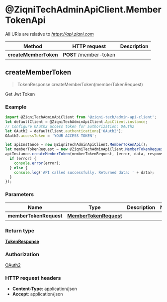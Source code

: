 # @ZiqniTechAdminApiClient.MemberTokenApi

All URIs are relative to *https://api.ziqni.com*

Method | HTTP request | Description
------------- | ------------- | -------------
[**createMemberToken**](MemberTokenApi.md#createMemberToken) | **POST** /member-token | 



## createMemberToken

> TokenResponse createMemberToken(memberTokenRequest)



Get Jwt Token

### Example

```javascript
import @ZiqniTechAdminApiClient from '@ziqni-tech/admin-api-client';
let defaultClient = @ZiqniTechAdminApiClient.ApiClient.instance;
// Configure OAuth2 access token for authorization: OAuth2
let OAuth2 = defaultClient.authentications['OAuth2'];
OAuth2.accessToken = 'YOUR ACCESS TOKEN';

let apiInstance = new @ZiqniTechAdminApiClient.MemberTokenApi();
let memberTokenRequest = new @ZiqniTechAdminApiClient.MemberTokenRequest(); // MemberTokenRequest | 
apiInstance.createMemberToken(memberTokenRequest, (error, data, response) => {
  if (error) {
    console.error(error);
  } else {
    console.log('API called successfully. Returned data: ' + data);
  }
});
```

### Parameters


Name | Type | Description  | Notes
------------- | ------------- | ------------- | -------------
 **memberTokenRequest** | [**MemberTokenRequest**](MemberTokenRequest.md)|  | 

### Return type

[**TokenResponse**](TokenResponse.md)

### Authorization

[OAuth2](../README.md#OAuth2)

### HTTP request headers

- **Content-Type**: application/json
- **Accept**: application/json

